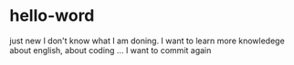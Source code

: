# hello-word
just new 
I don't know what I am doning.
I want to learn more knowledege about english, about coding ...
I want to commit again
